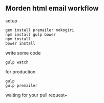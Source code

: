 Morden html email workflow
-------------
setup

    gem install premailer nokogiri
    npm install gulp bower
    npm install
    bower install

write some code

    gulp watch

for production

    gulp
    gulp premailer

waiting for your pull request~